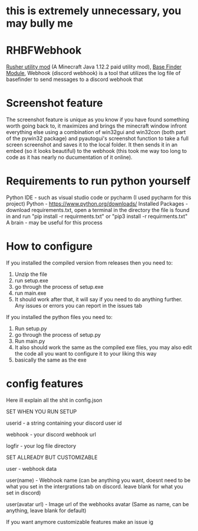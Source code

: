 # this is extremely unnecessary, you may bully me

# RHBFWebhook
[Rusher utility mod](https://rusherhack.org/) (A Minecraft Java 1.12.2 paid utility mod), [Base Finder Module](https://rusherhack.org/features/basefinder.html), Webhook (discord webhook) is a tool that utilizes the log file of basefinder to send messages to a discord webhook that 

# Screenshot feature
The screenshot feature is unique as you know if you have found something worth going back to, it maximizes and brings the minecraft window infront everything else using a combination of win32gui and win32con (both part of the pywin32 package) and pyautogui's screenshot function to take a full screen screenshot and saves it to the local folder. It then sends it in an embed (so it looks beautiful) to the webhook (this took me way too long to code as it has nearly no ducumentation of it online).

# Requirements to run python yourself
Python IDE - such as visual studio code or pycharm (I used pycharm for this project)
Python - https://www.python.org/downloads/
Installed Packages - download requirements.txt, open a terminal in the directory the file is found in and run "pip install -r requirments.txt" or "pip3 install -r requirments.txt"
A brain - may be useful for this process

# How to configure
If you installed the compiled version from releases then you need to:
1. Unzip the file
2. run setup.exe
3. go through the process of setup.exe
4. run main.exe
5. It should work after that, it will say if you need to do anything further. Any issues or errors you can report in the issues tab

If you installed the python files you need to:
1. Run setup.py
2. go through the process of setup.py
3. Run main.py
4. It also should work the same as the compiled exe files, you may also edit the code all you want to configure it to your liking this way
5. basically the same as the exe

# config features
Here ill explain all the shit in config.json

SET WHEN YOU RUN SETUP

userid - a string containing your discord user id

webhook - your discord webhook url

logfir - your log file directory

SET ALLREADY BUT CUSTOMIZABLE

user - webhook data 

user(name) - Webhook name (can be anything you want, doesnt need to be what you set in the intergrations tab on discord. leave blank for what you set in discord)

user(avatar url) - Image url of the webhooks avatar (Same as name, can be anything, leave blank for default)

If you want anymore customizable features make an issue ig
